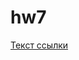 # hw7
[Текст ссылки](https://docs.google.com/document/d/1ERLDq9Yj1nEGYWioMS9nqd0F1tYKr17_nTohzh2Oias/edit?usp=sharing)
